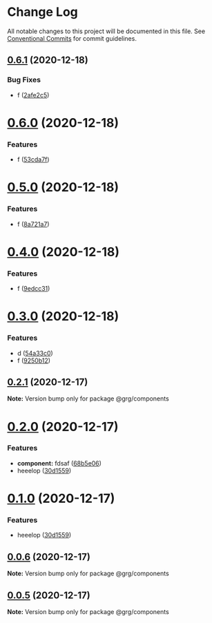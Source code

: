 # Change Log

All notable changes to this project will be documented in this file.
See [Conventional Commits](https://conventionalcommits.org) for commit guidelines.

## [0.6.1](https://github.com/swaysun/monorepo/compare/@grg/components@0.6.0...@grg/components@0.6.1) (2020-12-18)

### Bug Fixes

- f ([2afe2c5](https://github.com/swaysun/monorepo/commit/2afe2c58af7902126ea80929318be2e997799364))

# [0.6.0](https://github.com/swaysun/monorepo/compare/@grg/components@0.5.0...@grg/components@0.6.0) (2020-12-18)

### Features

- f ([53cda7f](https://github.com/swaysun/monorepo/commit/53cda7f6561e606a31e25a731806572565bcca15))

# [0.5.0](https://github.com/swaysun/monorepo/compare/@grg/components@0.4.0...@grg/components@0.5.0) (2020-12-18)

### Features

- f ([8a721a7](https://github.com/swaysun/monorepo/commit/8a721a70ff60afe356d825b64db2520d040e6c03))

# [0.4.0](https://github.com/swaysun/monorepo/compare/@grg/components@0.3.0...@grg/components@0.4.0) (2020-12-18)

### Features

- f ([9edcc31](https://github.com/swaysun/monorepo/commit/9edcc31c90863ed46637ba7478f4b5da2a95bcdb))

# [0.3.0](https://github.com/swaysun/monorepo/compare/@grg/components@0.2.1...@grg/components@0.3.0) (2020-12-18)

### Features

- d ([54a33c0](https://github.com/swaysun/monorepo/commit/54a33c07bdaaed83477db2d90a45f3ba4fa790de))
- f ([9250b12](https://github.com/swaysun/monorepo/commit/9250b12556ff092d7dcee9ad27527f0f77d2ff82))

## [0.2.1](https://github.com/swaysun/monorepo/compare/@grg/components@0.2.0...@grg/components@0.2.1) (2020-12-17)

**Note:** Version bump only for package @grg/components

# [0.2.0](https://github.com/swaysun/monorepo/compare/@grg/components@0.0.4...@grg/components@0.2.0) (2020-12-17)

### Features

- **component:** fdsaf ([68b5e06](https://github.com/swaysun/monorepo/commit/68b5e06188d5d0b93c74abb5af7b05863b0fbc06))
- heeelop ([30d1559](https://github.com/swaysun/monorepo/commit/30d155992bd7e68deb05fb8e3e5329837b53280e))

# [0.1.0](https://github.com/swaysun/monorepo/compare/@grg/components@0.0.4...@grg/components@0.1.0) (2020-12-17)

### Features

- heeelop ([30d1559](https://github.com/swaysun/monorepo/commit/30d155992bd7e68deb05fb8e3e5329837b53280e))

## [0.0.6](https://github.com/swaysun/monorepo/compare/@grg/components@0.0.4...@grg/components@0.0.6) (2020-12-17)

**Note:** Version bump only for package @grg/components

## [0.0.5](https://github.com/swaysun/monorepo/compare/@grg/components@0.0.4...@grg/components@0.0.5) (2020-12-17)

**Note:** Version bump only for package @grg/components
